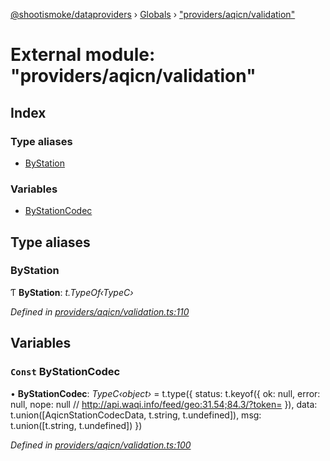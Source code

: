 [@shootismoke/dataproviders](../README.md) › [Globals](../globals.md) › ["providers/aqicn/validation"](_providers_aqicn_validation_.md)

# External module: "providers/aqicn/validation"

## Index

### Type aliases

* [ByStation](_providers_aqicn_validation_.md#bystation)

### Variables

* [ByStationCodec](_providers_aqicn_validation_.md#const-bystationcodec)

## Type aliases

###  ByStation

Ƭ **ByStation**: *t.TypeOf‹TypeC›*

*Defined in [providers/aqicn/validation.ts:110](https://github.com/shootismoke/common/blob/0ff5619/packages/dataproviders/src/providers/aqicn/validation.ts#L110)*

## Variables

### `Const` ByStationCodec

• **ByStationCodec**: *TypeC‹object›* =  t.type({
  status: t.keyof({
    ok: null,
    error: null,
    nope: null // http://api.waqi.info/feed/geo:31.54;84.3/?token=
  }),
  data: t.union([AqicnStationCodecData, t.string, t.undefined]),
  msg: t.union([t.string, t.undefined])
})

*Defined in [providers/aqicn/validation.ts:100](https://github.com/shootismoke/common/blob/0ff5619/packages/dataproviders/src/providers/aqicn/validation.ts#L100)*
